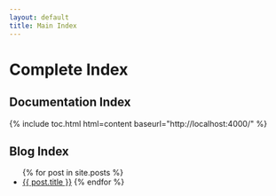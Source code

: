 ```yaml
---
layout: default
title: Main Index
---
```

# Complete Index

## Documentation Index
{% include toc.html html=content baseurl="http://localhost:4000/" %}

## Blog Index

<ul>
    {% for post in site.posts %}
        <li><a href="{{ post.url }}">{{ post.title }}</a>
    {% endfor %}
